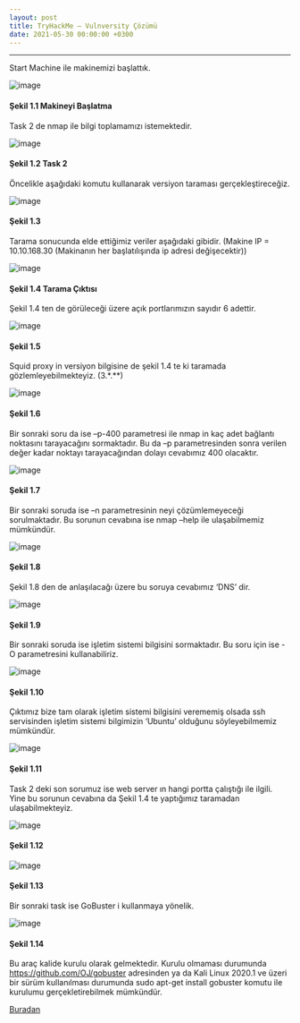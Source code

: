```yaml
---
layout: post
title: TryHackMe – Vulnversity Çözümü
date: 2021-05-30 00:00:00 +0300
---
```



----------------------------------------------

Start Machine ile makinemizi başlattık.

![image](/blog/images/vulnversity/1.JPG)
#### Şekil 1.1 Makineyi Başlatma

Task 2 de nmap ile bilgi toplamamızı istemektedir.

![image](/blog/images/vulnversity/2.JPG)
#### Şekil 1.2 Task 2 

Öncelikle aşağıdaki komutu kullanarak versiyon taraması gerçekleştireceğiz.

![image](/blog/images/vulnversity/3.JPG)
#### Şekil 1.3

Tarama sonucunda elde ettiğimiz veriler aşağıdaki gibidir. (Makine IP = 10.10.168.30 (Makinanın her başlatılışında ip adresi değişecektir))

![image](/blog/images/vulnversity/4.JPG)
#### Şekil 1.4 Tarama Çıktısı

Şekil 1.4 ten de görüleceği üzere açık portlarımızın sayıdır 6 adettir.

![image](/blog/images/vulnversity/5.JPG)
#### Şekil 1.5

Squid proxy in versiyon bilgisine de şekil 1.4 te ki taramada gözlemleyebilmekteyiz. (3.*.**)

![image](/blog/images/vulnversity/6.JPG)
#### Şekil 1.6

Bir sonraki soru da ise –p-400 parametresi ile nmap in kaç adet bağlantı noktasını tarayacağını sormaktadır. Bu da –p parametresinden sonra verilen değer kadar noktayı tarayacağından dolayı cevabımız 400 olacaktır.

![image](/blog/images/vulnversity/7.JPG)
#### Şekil 1.7

Bir sonraki soruda ise –n parametresinin neyi çözümlemeyeceği sorulmaktadır. Bu sorunun cevabına ise nmap –help ile ulaşabilmemiz mümkündür.

![image](/blog/images/vulnversity/8.JPG)
#### Şekil 1.8

Şekil 1.8 den de anlaşılacağı üzere bu soruya cevabımız ‘DNS’ dir.

![image](/blog/images/vulnversity/9.JPG)
#### Şekil 1.9

Bir sonraki soruda ise işletim sistemi bilgisini sormaktadır. Bu soru için ise - O parametresini kullanabiliriz.

![image](/blog/images/vulnversity/10.JPG)
#### Şekil 1.10

Çıktımız bize tam olarak işletim sistemi bilgisini verememiş olsada ssh servisinden işletim sistemi bilgimizin ‘Ubuntu’ olduğunu söyleyebilmemiz mümkündür.

![image](/blog/images/vulnversity/11.JPG)
#### Şekil 1.11

Task 2 deki son sorumuz ise web server ın hangi portta çalıştığı ile ilgili. Yine bu sorunun cevabına da Şekil 1.4 te yaptığımız taramadan ulaşabilmekteyiz.

![image](/blog/images/vulnversity/12.JPG)
#### Şekil 1.12

![image](/blog/images/vulnversity/13.JPG)
#### Şekil 1.13

Bir sonraki task ise GoBuster i kullanmaya yönelik.

![image](/blog/images/vulnversity/14.JPG)
#### Şekil 1.14

Bu araç kalide kurulu olarak gelmektedir. Kurulu olmaması durumunda https://github.com/OJ/gobuster adresinden ya da Kali Linux 2020.1 ve üzeri bir sürüm kullanılması durumunda sudo apt-get install gobuster komutu ile kurulumu gerçekletirebilmek mümkündür. 

<a href="https://github.com/OJ/gobuster">Buradan</a>